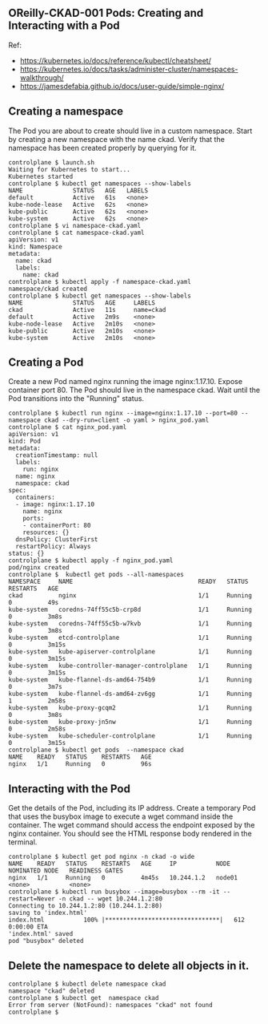 ## OReilly-CKAD-001 Pods: Creating and Interacting with a Pod


Ref:
* https://kubernetes.io/docs/reference/kubectl/cheatsheet/
* https://kubernetes.io/docs/tasks/administer-cluster/namespaces-walkthrough/
* https://jamesdefabia.github.io/docs/user-guide/simple-nginx/





## Creating a namespace

The Pod you are about to create should live in a custom namespace.
Start by creating a new namespace with the name ckad.
Verify that the namespace has been created properly by querying for it.

```
controlplane $ launch.sh
Waiting for Kubernetes to start...
Kubernetes started
controlplane $ kubectl get namespaces --show-labels
NAME              STATUS   AGE   LABELS
default           Active   61s   <none>
kube-node-lease   Active   62s   <none>
kube-public       Active   62s   <none>
kube-system       Active   62s   <none>
controlplane $ vi namespace-ckad.yaml
controlplane $ cat namespace-ckad.yaml
apiVersion: v1
kind: Namespace
metadata:
  name: ckad
  labels:
    name: ckad
controlplane $ kubectl apply -f namespace-ckad.yaml 
namespace/ckad created
controlplane $ kubectl get namespaces --show-labels
NAME              STATUS   AGE     LABELS
ckad              Active   11s     name=ckad
default           Active   2m9s    <none>
kube-node-lease   Active   2m10s   <none>
kube-public       Active   2m10s   <none>
kube-system       Active   2m10s   <none>
```


##  Creating a Pod
Create a new Pod named nginx running the image nginx:1.17.10.
Expose container port 80.
The Pod should live in the namespace ckad.
Wait until the Pod transitions into the "Running" status.


```
controlplane $ kubectl run nginx --image=nginx:1.17.10 --port=80 --namespace ckad --dry-run=client -o yaml > nginx_pod.yaml
controlplane $ cat nginx_pod.yaml 
apiVersion: v1
kind: Pod
metadata:
  creationTimestamp: null
  labels:
    run: nginx
  name: nginx
  namespace: ckad
spec:
  containers:
  - image: nginx:1.17.10
    name: nginx
    ports:
    - containerPort: 80
    resources: {}
  dnsPolicy: ClusterFirst
  restartPolicy: Always
status: {}
controlplane $ kubectl apply -f nginx_pod.yaml 
pod/nginx created
controlplane $  kubectl get pods --all-namespaces
NAMESPACE     NAME                                   READY   STATUS    RESTARTS   AGE
ckad          nginx                                  1/1     Running   0          49s
kube-system   coredns-74ff55c5b-crp8d                1/1     Running   0          3m8s
kube-system   coredns-74ff55c5b-w7kvb                1/1     Running   0          3m8s
kube-system   etcd-controlplane                      1/1     Running   0          3m15s
kube-system   kube-apiserver-controlplane            1/1     Running   0          3m15s
kube-system   kube-controller-manager-controlplane   1/1     Running   0          3m15s
kube-system   kube-flannel-ds-amd64-754b9            1/1     Running   0          3m7s
kube-system   kube-flannel-ds-amd64-zv6gg            1/1     Running   1          2m58s
kube-system   kube-proxy-gcqm2                       1/1     Running   0          3m8s
kube-system   kube-proxy-jn5nw                       1/1     Running   0          2m58s
kube-system   kube-scheduler-controlplane            1/1     Running   0          3m15s
controlplane $ kubectl get pods  --namespace ckad
NAME    READY   STATUS    RESTARTS   AGE
nginx   1/1     Running   0          96s
```

##  Interacting with the Pod
Get the details of the Pod, including its IP address.
Create a temporary Pod that uses the busybox image to execute a wget command inside the container.
The wget command should access the endpoint exposed by the nginx container.
You should see the HTML response body rendered in the terminal.

```
controlplane $ kubectl get pod nginx -n ckad -o wide
NAME    READY   STATUS    RESTARTS   AGE     IP           NODE     NOMINATED NODE   READINESS GATES
nginx   1/1     Running   0          4m45s   10.244.1.2   node01   <none>           <none>
controlplane $ kubectl run busybox --image=busybox --rm -it --restart=Never -n ckad -- wget 10.244.1.2:80
Connecting to 10.244.1.2:80 (10.244.1.2:80)
saving to 'index.html'
index.html           100% |********************************|   612  0:00:00 ETA
'index.html' saved
pod "busybox" deleted
```


## Delete the namespace to delete all objects in it.

```
controlplane $ kubectl delete namespace ckad
namespace "ckad" deleted
controlplane $ kubectl get  namespace ckad
Error from server (NotFound): namespaces "ckad" not found
controlplane $ 
```